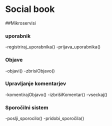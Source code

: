 # Social book

##Mikroservisi

### uporabnik
-registriraj_uporabnika()
-prijava_uporabnika()

### Objave
-objavi()
-zbrisiObjavo()

### Upravljanje komentarjev
-komentirajObjavo()
-izbrišiKomentar()
-vseckaj()

### Sporočilni sistem
-poslji_sporocilo()
-pridobi_sporočila()
